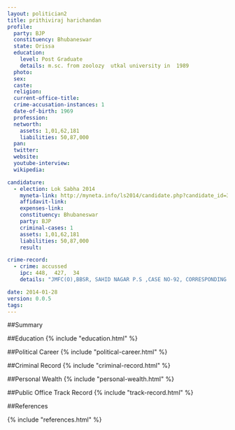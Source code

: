 ```yaml
---
layout: politician2
title: prithiviraj harichandan
profile: 
  party: BJP
  constituency: Bhubaneswar
  state: Orissa
  education: 
    level: Post Graduate
    details: m.sc. from zoolozy  utkal university in  1989
  photo: 
  sex: 
  caste: 
  religion: 
  current-office-title: 
  crime-accusation-instances: 1
  date-of-birth: 1969
  profession: 
  networth: 
    assets: 1,01,62,181
    liabilities: 50,87,000
  pan: 
  twitter: 
  website: 
  youtube-interview: 
  wikipedia: 

candidature: 
  - election: Lok Sabha 2014
    myneta-link: http://myneta.info/ls2014/candidate.php?candidate_id=3351
    affidavit-link: 
    expenses-link: 
    constituency: Bhubaneswar 
    party: BJP
    criminal-cases: 1
    assets: 1,01,62,181
    liabilities: 50,87,000
    result:  

crime-record: 
  - crime: accussed
    ipc: 448,  427,  34
    details: "JMFC(O),BBSR, SAHID NAGAR P.S ,CASE NO-92, CORRESPONDING TO G.R. CASE NO-735/2010, dtd.1.7.2010" 

date: 2014-01-28
version: 0.0.5
tags: 
---
```

##Summary


##Education
{% include "education.html" %}


##Political Career
{% include "political-career.html" %}


##Criminal Record
{% include "criminal-record.html" %}


##Personal Wealth
{% include "personal-wealth.html" %}


##Public Office Track Record
{% include "track-record.html" %}


##References


{% include "references.html" %}